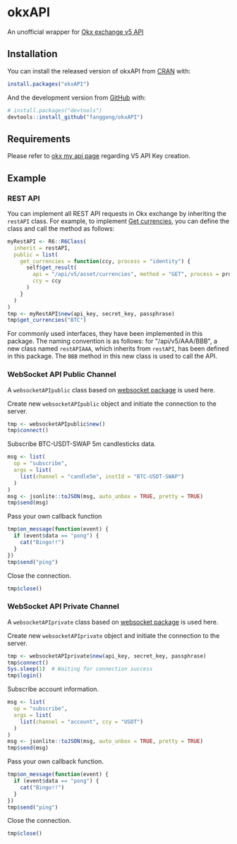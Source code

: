 # okxAPI

An unofficial wrapper for [Okx exchange v5 API](https://www.okx.com/docs-v5/en/)

## Installation

You can install the released version of okxAPI from [CRAN](https://CRAN.R-project.org) with:

``` r
install.packages("okxAPI")
```

And the development version from [GitHub](https://github.com/) with:

``` r
# install.packages("devtools")
devtools::install_github("fanggong/okxAPI")
```

## Requirements

Please refer to [okx my api page](https://www.okx.com/account/my-api) regarding V5 API Key creation.

## Example

### REST API

You can implement all REST API requests in Okx exchange by inheriting the `restAPI` class. For example, to implement [Get currencies](https://www.okx.com/docs-v5/en/#rest-api-funding-get-currencies), you can define the class and call the method as follows:

``` r
myRestAPI <- R6::R6Class(
  inherit = restAPI,
  public = list(
    get_currencies = function(ccy, process = "identity") {
      self$get_result(
        api = "/api/v5/asset/currencies", method = "GET", process = process,
        ccy = ccy
      )
    }
  )
)
tmp <- myRestAPI$new(api_key, secret_key, passphrase)
tmp$get_currencies("BTC")
```

For commonly used interfaces, they have been implemented in this package. The naming convention is as follows: for "/api/v5/AAA/BBB", a new class named `restAPIAAA`, which inherits from `restAPI`, has been defined in this package. The `BBB` method in this new class is used to call the API.

### WebSocket API Public Channel

A `websocketAPIpublic` class based on [websocket package](https://github.com/rstudio/websocket) is used here.

Create new `websocketAPIpublic` object and initiate the connection to the server.

``` r
tmp <- websocketAPIpublic$new()
tmp$connect()
```

Subscribe BTC-USDT-SWAP 5m candlesticks data.

``` r
msg <- list(
  op = "subscribe",
  args = list(
    list(channel = "candle5m", instId = "BTC-USDT-SWAP")
  )
)
msg <- jsonlite::toJSON(msg, auto_unbox = TRUE, pretty = TRUE)
tmp$send(msg)
```

Pass your own callback function

``` r
tmp$on_message(function(event) {
  if (event$data == "pong") {
    cat("Bingo!!")
  }
})
tmp$send("ping")
```

Close the connection.

``` r
tmp$close()
```

### WebSocket API Private Channel

A `websocketAPIprivate` class based on [websocket package](https://github.com/rstudio/websocket) is used here.

Create new `websocketAPIprivate` object and initiate the connection to the server.

``` r
tmp <- websocketAPIprivate$new(api_key, secret_key, passphrase)
tmp$connect()
Sys.sleep(1)  # Waiting for connection success
tmp$login()
```

Subscribe account information.

``` r
msg <- list(
  op = "subscribe",
  args = list(
    list(channel = "account", ccy = "USDT")
  )
)
msg <- jsonlite::toJSON(msg, auto_unbox = TRUE, pretty = TRUE)
tmp$send(msg)
```

Pass your own callback function.

``` r
tmp$on_message(function(event) {
  if (event$data == "pong") {
    cat("Bingo!!")
  }
})
tmp$send("ping")
```

Close the connection.

``` r
tmp$close()
```
